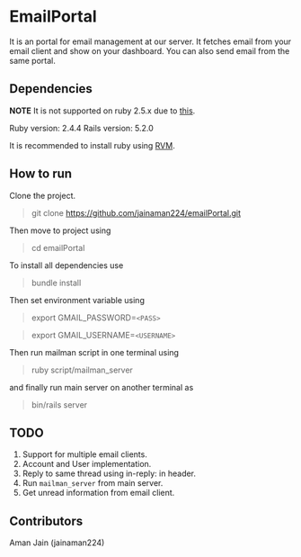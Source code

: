 # EmailPortal

It is an portal for email management at our server. It fetches email from your email client and show on your dashboard. You can also send email from the same portal.

## Dependencies

**NOTE** It is not supported on ruby 2.5.x due to [this](https://github.com/mikel/mail/issues/1209).

Ruby version: 2.4.4
Rails version: 5.2.0

It is recommended to install ruby using [RVM](https://rvm.io).

## How to run

Clone the project.

> git clone https://github.com/jainaman224/emailPortal.git

Then move to project using

> cd emailPortal

To install all dependencies use

> bundle install

Then set environment variable using

> export GMAIL_PASSWORD=`<PASS>`

> export GMAIL_USERNAME=`<USERNAME>`

Then run mailman script in one terminal using

> ruby script/mailman_server

and finally run main server on another terminal as

> bin/rails server

## TODO

1. Support for multiple email clients.
2. Account and User implementation.
3. Reply to same thread using in-reply: <message-id> in header.
4. Run `mailman_server` from main server.
5. Get unread information from email client.

## Contributors

Aman Jain (jainaman224)

